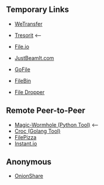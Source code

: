 ## Temporary Links

* [WeTransfer](https://wetransfer.com/)
* [Tresorit](https://send.tresorit.com/) <--

* [File.io](https://www.file.io/)
* [JustBeamIt.com](https://justbeamit.com/)
* [GoFile](https://gofile.io/welcome)
* [FileBin](https://filebin.net/)
* [File Dropper](https://www.filedropper.com/)

## Remote Peer-to-Peer
* [Magic-Wormhole (Python Tool)](https://github.com/warner/magic-wormhole) <--
* [Croc (Golang Tool)](https://github.com/schollz/croc)
* [FilePizza](https://file.pizza/)
* [Instant.io](https://instant.io/)

## Anonymous
* [OnionShare](https://onionshare.org/)
